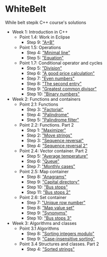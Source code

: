 # WhiteBelt
While belt stepik C++ course's solutions

- Week 1: Introduction in C++
  - Point 1.4: Work in Eclipse
    - Step 9: ["A+B"](BinarySum/main.cpp)
  - Point 1.5: Operations
    - Step 4: ["Minimal line"](MinimalLine/main.cpp)
    - Step 5: ["Equation"](Equation/main.cpp)
  - Point 1.7: Conditional operator and cycles
    - Step 5: ["Division"](Division/main.cpp)
    - Step 6: ["A good price calculation"](AGoodPriceCalculation/main.cpp)
    - Step 7: ["Even numbers"](EvenNumbers/main.cpp)
    - Step 8: ["The second entry"](TheSecondEntry/main.cpp)
    - Step 9: ["Greatest common divisor"](GreatestCommonDivisor/main.cpp)
    - Step 10: ["Binary numbers"](BinaryNumbers/main.cpp)
- Week 2: Functions and containers
  - Point 2.1: Functions
    - Step 3: ["Factorial"](Factorial/factorial.h)
    - Step 4: ["Palindrome"](Palindrome/palindrome.h)
    - Step 5: ["Palindrome filter"](PalindromeFilter/main.cpp)
  - Point 2.2: Functions. Part 2
    - Step 1: ["Maximizer"](Maximizer/main.cpp)
    - Step 2: ["Move strings"](MoveStrings/main.cpp)
    - Step 3: ["Sequence reversal"](SequenceReversal/main.cpp)
    - Step 4: ["Sequence reversal 2"](SequenceReversal2/main.cpp)
  - Point 2.4: Vector container. Part 2
    - Step 5: ["Average temperature"](AverageTemperature/main.cpp)
    - Step 6: ["Queue"](Queue/main.cpp)
    - Step 7: ["Monthly cases"](MonthlyCases/main.cpp)
  - Point 2.5: Map container
    - Step 8: ["Anagrams"](Anagrams/main.cpp)
    - Step 9: ["Capital directory"](CapitalDirectory/main.cpp)
    - Step 10: ["Bus stops"](BusStops/main.cpp)
    - Step 11: ["Bus stops 2"](BusStops2/main.cpp)
  - Point 2.6: Set container
    - Step 7: ["Unique row number"](UniqueRowNumber/main.cpp)
    - Step 8: ["Map value set"](MapValueSet/MapValueSet.h)
    - Step 9: ["Synonyms"](Synonyms/main.cpp)
    - Step 10: ["Bus stops 3"](BusStops3/main.cpp)
- Week 3: Algorithms and classes
  - Point 3.1 Algorithms
    - Step 8: ["Sorting integers modulo"](SortingIntegersModulo/main.cpp)
    - Step 9: ["Case-insensitive sorting"](CaseInsensitiveSorting/main.cpp)
  - Point 3.4 Structures and classes. Part 2
    - Step 4: ["Sorted strings"](SortedStrings/main.cpp)